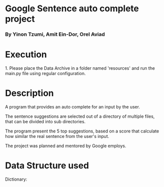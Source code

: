 <h1>Google Sentence auto complete project</h1>
<h3>By Yinon Tzumi, Amit Ein-Dor, Orel Aviad</h3>

<h1>Execution</h1>
<p>1. Please place the Data Archive in a folder named 'resources'
and run the main.py file using regular configuration.
</p>

<h1>Description</h1>
<p>
A program that provides an auto complete for an input by the user.</p>
<p>
The sentence suggestions are selected out of a directory of multiple files,
that can be divided into sub directories.
</p>
<p>
The program present the 5 top suggestions, based on a score that calculate how 
similar the real sentence from the user's input.
</p>
<p>
The project was planned and mentored by Google employs.
</p>

<h1>Data Structure used</h1>
<p>
Dictionary:

</p>
